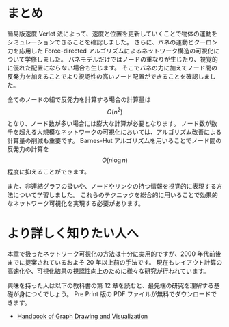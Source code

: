 # まとめ

簡易版速度 Verlet 法によって、速度と位置を更新していくことで物体の運動をシミュレーションできることを確認しました。
さらに、バネの運動とクーロン力を応用した Force-directed アルゴリズムによるネットワーク構造の可視化について学修しました。
バネモデルだけではノードの重なりが生じたり、視覚的に優れた配置にならない場合も生じます。
そこでバネの力に加えてノード間の反発力を加えることでより視認性の高いノード配置ができることを確認しました。

全てのノードの組で反発力を計算する場合の計算量は $$O(n^2)$$ となり、ノード数が多い場合には膨大な計算が必要となります。
ノード数が数千を超える大規模なネットワークの可視化においては、アルゴリズム改善による計算量の削減も重要です。
Barnes-Hut アルゴリズムを用いることでノード間の反発力の計算を $$O(n \log n)$$ 程度に抑えることができます。

また、非連結グラフの扱いや、ノードやリンクの持つ情報を視覚的に表現する方法について学習しました。
これらのテクニックを総合的に用いることで効果的なネットワーク可視化を実現する必要があります。

# より詳しく知りたい人へ

本章で扱ったネットワーク可視化の方法は十分に実用的ですが、2000 年代前後までに提案されているおよそ 20 年以上前の手法です。
現在もレイアウト計算の高速化や、可視化結果の視認性向上のために様々な研究が行われています。

興味を持った人は以下の教科書の第 12 章を読むと、最先端の研究を理解する基礎が身につくでしょう。
Pre Print 版の PDF ファイルが無料でダウンロードできます。

- [Handbook of Graph Drawing and Visualization](http://cs.brown.edu/people/rtamassi/gdhandbook/)

